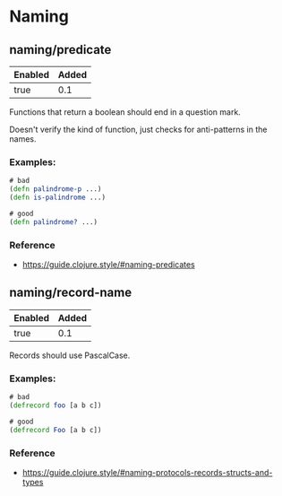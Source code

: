 # Naming

## naming/predicate

| Enabled | Added |
| ------- | ----- |
|    true |   0.1 |

Functions that return a boolean should end in a question mark.

Doesn't verify the kind of function, just checks for anti-patterns in the
names.

### Examples:
```clojure
# bad
(defn palindrome-p ...)
(defn is-palindrome ...)

# good
(defn palindrome? ...)
```

### Reference
* https://guide.clojure.style/#naming-predicates

## naming/record-name

| Enabled | Added |
| ------- | ----- |
|    true |   0.1 |

Records should use PascalCase.

### Examples:
```clojure
# bad
(defrecord foo [a b c])

# good
(defrecord Foo [a b c])
```

### Reference
* https://guide.clojure.style/#naming-protocols-records-structs-and-types

